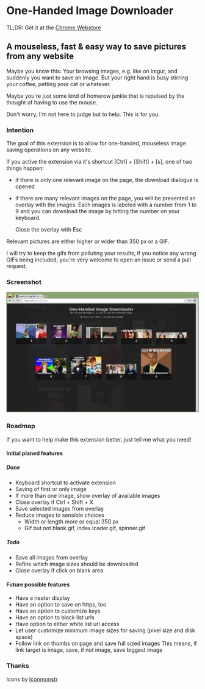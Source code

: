 # One-Handed Image Downloader
TL;DR: Get it at the [Chrome Webstore](https://chrome.google.com/webstore/detail/one-handed-image-download/keomfdkndnlioinbbbpeebongahgdgid/related)
## A mouseless, fast & easy way to save pictures from any website
Maybe you know this: Your browsing images, e.g. like on imgur, and suddenly you want to save an image. But your right hand is busy stirring your coffee, petting your cat or whatever.

Maybe you're just some kind of homerow junkie that is repulsed by the thought
of having to use the mouse.

Don't worry, I'm not here to judge but to help. This is for you.

### Intention
The goal of this extension is to allow for one-handed, mouseless image saving operations on any website.

If you active the extension via it's shortcut [Ctrl] + [Shift] + [s], one of two things happen:

* if there is only one relevant image on the page, the download dialogue is opened
* if there are many relevant images on the page, you will be presented an overlay with the images. Each images is labeled with a number from 1 to 9 and you can download the image by hitting the number on your keyboard.

    Close the overlay with Esc

Relevant pictures are either higher or wider than 350 px or a GIF.

I will try to keep the gifs from polluting your results, if you notice any wrong GIFs being included, you're very welcome to open an issue or send a pull request.

### Screenshot
![The One-Handed Image Downloader in Action](screenshot.png)

### Roadmap
If you want to help make this extension better, just tell me what you need!

#### Initial planed features
##### Done
* Keyboard shortcut to activate extension
* Saving of first or only image
* If more than one image, show overlay of available images
* Close overlay if Ctrl + Shift + X
* Save selected images from overlay
* Reduce images to sensible choices
    * Width or length more or equal 350 px
    * Gif but not blank.gif, index.loader.gif, spinner.gif

##### Todo
* Save all images from overlay
* Refine which image sizes should be downloaded
* Close overlay if click on blank area

#### Future possible features

* Have a neater display
* Have an option to save on https, too
* Have an option to customize keys
* Have an option to black list urls
* Have option to either white list url access
* Let user customize minimum image sizes for saving (pixel size and disk space)
* Follow link on thumbs on page and save full sized images
    This means, if link target is image, save, if not image, save biggest image
### Thanks
Icons by [Iconmonstr](http://iconmonstr.com/)
